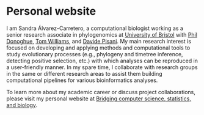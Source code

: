 # Personal website

I am Sandra Álvarez-Carretero, a computational biologist working as a senior research associate in phylogenomics at [University of Bristol](https://www.bristol.ac.uk/people/person/Sandra-Alvarez-Carretero-76142ecd-fddd-45c3-a712-787d3a906d30/) with [Phil Donoghue](https://www.bristol.ac.uk/people/person/Philip-Donoghue-4fd2d6ef-3986-4566-97e4-7ae7db296525/), [Tom Williams](https://www.bristol.ac.uk/people/person/Tom-Williams-09520f33-b160-4776-a3fc-e375215ae687/), and [Davide Pisani](https://www.bristol.ac.uk/people/person/Davide-Pisani-27ef6f2a-19b3-4474-b71c-e61f2c8585a4/). My main research interest is focused on developing and applying methods and computational tools to study evolutionary processes (e.g., phylogeny and timetree inference, detecting positive selection, etc.) with which analyses can be reproduced in a user-friendly manner. In my spare time, I collaborate with research groups in the same or different research areas to assist them building computational pipelines for various bioinformatics analyses.

To learn more about my academic career or discuss project collaborations, please visit my personal website at [Bridging computer science, statistics, and biology](https://sabifo4.github.io/).
